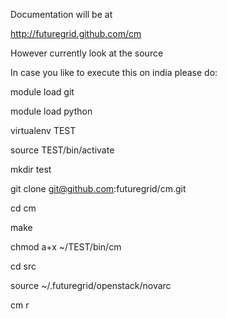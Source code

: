 Documentation will be at 

http://futuregrid.github.com/cm

However currently look at the source

In case you like to execute this on india please do:

module load git

module load python

virtualenv TEST

source TEST/bin/activate

mkdir test

git clone git@github.com:futuregrid/cm.git

cd cm

make

chmod a+x ~/TEST/bin/cm 

cd src

source ~/.futuregrid/openstack/novarc 

cm r
